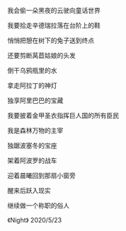 我会偷一朵黑夜的云驶向童话世界

我要拾走辛德瑞拉落在台阶上的鞋

悄悄把憩在树下的兔子送到终点

还要剪断莴苣姑娘的头发

倒干乌鸦瓶里的水

拿走阿拉丁的神灯

独享阿里巴巴的宝藏


我要披着金甲圣衣指挥巨人国的所有臣民

我是森林万物的主宰

独踞波塞冬的宝座

架着阿波罗的战车

迎着晨曦回到那扇小窗旁

醒来后跃入现实

继续做一个称职的俗人

《Night》
2020/5/23